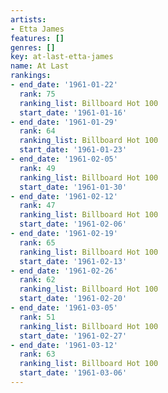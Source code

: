 ```yaml
---
artists:
- Etta James
features: []
genres: []
key: at-last-etta-james
name: At Last
rankings:
- end_date: '1961-01-22'
  rank: 75
  ranking_list: Billboard Hot 100
  start_date: '1961-01-16'
- end_date: '1961-01-29'
  rank: 64
  ranking_list: Billboard Hot 100
  start_date: '1961-01-23'
- end_date: '1961-02-05'
  rank: 49
  ranking_list: Billboard Hot 100
  start_date: '1961-01-30'
- end_date: '1961-02-12'
  rank: 47
  ranking_list: Billboard Hot 100
  start_date: '1961-02-06'
- end_date: '1961-02-19'
  rank: 65
  ranking_list: Billboard Hot 100
  start_date: '1961-02-13'
- end_date: '1961-02-26'
  rank: 62
  ranking_list: Billboard Hot 100
  start_date: '1961-02-20'
- end_date: '1961-03-05'
  rank: 51
  ranking_list: Billboard Hot 100
  start_date: '1961-02-27'
- end_date: '1961-03-12'
  rank: 63
  ranking_list: Billboard Hot 100
  start_date: '1961-03-06'
---
```


